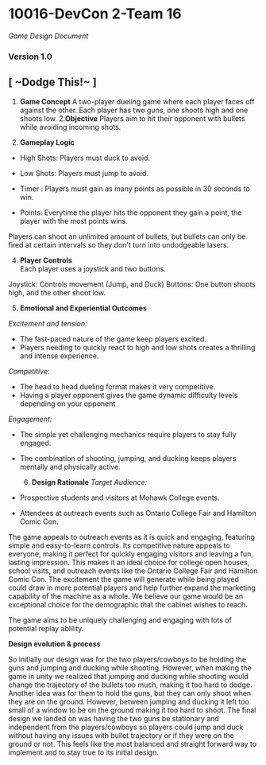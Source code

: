 # 10016-DevCon 2-Team 16

*Game Design Document*

### Version 1.0

## **[ ~Dodge This!~ ]**

1. **Game Concept**
   A two-player dueling game where each player faces off against the other. Each player has two guns, one shoots high and one shoots low.
   2.**Objective**
   Players aim to hit their opponent with bullets while avoiding incoming shots.

2. **Gameplay Logic**     
- High Shots: Players must duck to avoid.

- Low Shots: Players must jump to avoid. 

- Timer : Players must gain as many points as possible in 30 seconds to win.

- Points: Everytime the player hits the opponent they gain a point, the player with the most points wins.

Players can shoot an unlimited amount of bullets, but bullets can only be fired at certain intervals so they don't turn into undodgeable lasers. 

4. **Player Controls**     
   Each player uses a joystick and two buttons.

Joystick: Controls movement (Jump, and Duck)
Buttons: One button shoots high, and the other shoot low.

5. **Emotional and Experiential Outcomes**     

*Excitement and tension:*

- The fast-paced nature of the game keep players excited.
- Players needing to quickly react to high and low shots creates a thrilling and intense experience.

*Competitive:*

- The head to head dueling format makes it very competitive. 
- Having a player opponent gives the game dynamic difficulty levels depending on your opponent

*Engagement:*

- The simple yet challenging mechanics require players to stay fully engaged.

- The combination of shooting, jumping, and ducking keeps players mentally and physically active.
  
  6. **Design Rationale**
     *Target Audience:*

- Prospective students and visitors at Mohawk College events.

- Attendees at outreach events such as Ontario College Fair and Hamilton Comic Con.

The game appeals to outreach events as it is quick and engaging, featuring simple and easy-to-learn controls. Its competitive nature appeals to everyone, making it perfect for quickly engaging visitors and leaving a fun, lasting impression. This makes it an ideal choice for college open houses, school visits, and outreach events like the Ontario College Fair and Hamilton Comic Con.
The excitement the game will generate while being played could draw in more potential players and help further expand the marketing capability of the machine as a whole. We believe our game would be an exceptional choice for the demographic that the cabinet wishes to reach.

The game aims to be uniquely challenging and engaging with lots of potential replay ablility.

**Design evolution & process**

So initially our design was for the two players/cowboys to be holding the guns and jumping and ducking while shooting. However, when making the game in unity we realized that jumping and ducking while shooting would change the trajectory of the bullets too much, making it too hard to dodge. Another idea was for them to hold the guns, but they can only shoot when they are on the ground. However, between jumping and ducking it left too small of a window to be on the ground making it too hard to shoot. The final design we landed on was having the two guns be stationary and independent from the players/cowboys so players could jump and duck without having any issues with bullet trajectory or if they were on the ground or not. This feels like the most balanced and straight forward way to implement and to stay true to its initial design.
